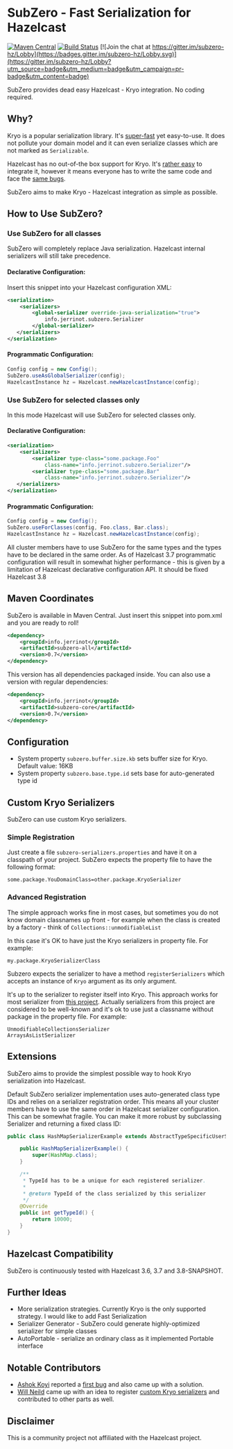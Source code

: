 # SubZero - Fast Serialization for Hazelcast

[![Maven Central](https://maven-badges.herokuapp.com/maven-central/info.jerrinot/subzero-all/badge.svg)](https://maven-badges.herokuapp.com/maven-central/info.jerrinot/subzero-all)
[![Build Status](https://travis-ci.org/jerrinot/subzero.svg?branch=master)](https://travis-ci.org/jerrinot/subzero)
[![Join the chat at https://gitter.im/subzero-hz/Lobby](https://badges.gitter.im/subzero-hz/Lobby.svg)](https://gitter.im/subzero-hz/Lobby?utm_source=badge&utm_medium=badge&utm_campaign=pr-badge&utm_content=badge)

SubZero provides dead easy Hazelcast - Kryo integration. No coding required.

## Why?
Kryo is a popular serialization library. It's [super-fast](https://github.com/eishay/jvm-serializers/wiki) yet easy-to-use.
It does not pollute your domain model and it can even serialize classes
which are not marked as `Serializable`. 

Hazelcast has no out-of-the box support for Kryo. It's [rather easy](http://blog.hazelcast.com/kryo-serializer/) to
integrate it, however it means everyone has to write the same code and
face the [same bugs](https://github.com/hazelcast/hazelcast/issues?utf8=%E2%9C%93&q=is%3Aissue%20kryo).
 
SubZero aims to make Kryo - Hazelcast integration as simple as possible.
 

## How to Use SubZero?

### Use SubZero for all classes
SubZero will completely replace Java serialization. Hazelcast internal
serializers will still take precedence.

#### Declarative Configuration:
Insert this snippet into your Hazelcast configuration XML:
````xml
<serialization>
    <serializers>
        <global-serializer override-java-serialization="true">
            info.jerrinot.subzero.Serializer
        </global-serializer> 
   </serializers>
</serialization>
````

#### Programmatic Configuration:
````java
Config config = new Config();
SubZero.useAsGlobalSerializer(config);
HazelcastInstance hz = Hazelcast.newHazelcastInstance(config);
````

### Use SubZero for selected classes only
In this mode Hazelcast will use SubZero for selected classes only. 

#### Declarative Configuration:
````xml
<serialization>
    <serializers>
        <serializer type-class="some.package.Foo"
            class-name="info.jerrinot.subzero.Serializer"/> 
        <serializer type-class="some.package.Bar"
            class-name="info.jerrinot.subzero.Serializer"/>
   </serializers>
</serialization>
````

#### Programmatic Configuration:
````java
Config config = new Config();
SubZero.useForClasses(config, Foo.class, Bar.class);
HazelcastInstance hz = Hazelcast.newHazelcastInstance(config);
````

All cluster members have to use SubZero for the same types and the types
have to be declared in the same order. As of Hazelcast 3.7 programmatic 
configuration will result in somewhat higher performance - this is given
by a limitation of Hazelcast declarative configuration API. It should be 
fixed Hazelcast 3.8

## Maven Coordinates
SubZero is available in Maven Central. Just insert this snippet into 
pom.xml and you are ready to roll! 
````xml
<dependency>
    <groupId>info.jerrinot</groupId>
    <artifactId>subzero-all</artifactId>
    <version>0.7</version>
</dependency>
````        
This version has all dependencies packaged inside. You can also use a 
version with regular dependencies:
````xml
<dependency>
    <groupId>info.jerrinot</groupId>
    <artifactId>subzero-core</artifactId>
    <version>0.7</version>
</dependency>
````

## Configuration
- System property `subzero.buffer.size.kb` sets buffer size for Kryo.
  Default value: 16KB
- System property `subzero.base.type.id` sets base for auto-generated
  type id
  
## Custom Kryo Serializers
SubZero can use custom Kryo serializers. 
### Simple Registration
Just create a file `subzero-serializers.properties`
and have it on a classpath of your project. SubZero expects the property file to have the following format:
````
some.package.YouDomainClass=other.package.KryoSerializer
````
### Advanced Registration
The simple approach works fine in most cases, but sometimes you do not know
domain classnames up front - for example when the class is 
created by a factory - think of `Collections::unmodifiableList`

In this case it's OK to have just the Kryo serializers in property file.
For example:
````
my.package.KryoSerializerClass
````
Subzero expects the serializer to have a method `registerSerializers`
which accepts an instance of `Kryo` argument as its only argument. 

It's up to the serializer to register itself into Kryo. This approach
works for most serializer from [this project](https://github.com/magro/kryo-serializers).
Actually serializers from this project are considered to be well-known and it's ok to use just a classname
without package in the property file.
For example:
````
UnmodifiableCollectionsSerializer
ArraysAsListSerializer
````  

## Extensions
SubZero aims to provide the simplest possible way to hook Kryo
serialization into Hazelcast.   

Default SubZero serializer implementation uses auto-generated class
type IDs and relies on a serializer registration order. This means all
your cluster members have to use the same order in Hazelcast serializer
configuration. This can be somewhat fragile. You can make it more robust
by subclassing Serializer and returning a fixed class ID:
````java
public class HashMapSerializerExample extends AbstractTypeSpecificUserSerializer<HashMap> {

    public HashMapSerializerExample() {
        super(HashMap.class);
    }

    /**
     * TypeId has to be a unique for each registered serializer.
     *
     * @return TypeId of the class serialized by this serializer
     */
    @Override
    public int getTypeId() {
        return 10000;
    }
}
````

## Hazelcast Compatibility
SubZero is continuously tested with Hazelcast 3.6, 3.7 and 3.8-SNAPSHOT.

## Further Ideas
- More serialization strategies. Currently Kryo is the only supported
  strategy. I would like to add Fast Serialization
- Serializer Generator - SubZero could generate highly-optimized
  serializer for simple classes
- AutoPortable - serialize an ordinary class as it implemented
  Portable interface 
  


## Notable Contributors
- [Ashok Koyi](https://github.com/thekalinga) reported a [first bug](https://github.com/jerrinot/subzero/issues/3) and also came up with a solution.
- [Will Neild](https://github.com/wneild) came up with an idea to register [custom Kryo serializers](https://github.com/jerrinot/subzero/issues/6) and contributed to other parts as well.   


## Disclaimer
This is a community project not affiliated with the Hazelcast project. 
